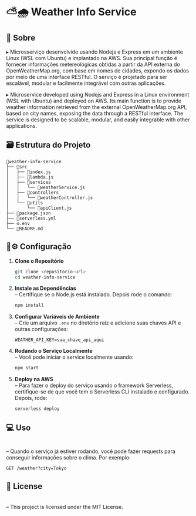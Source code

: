 # ⛅🌧️ Weather Info Service 

## 📝 Sobre 
<!--The Weather Info Service is a microservice that provides weather information based on city names. It fetches data from an external weather API and serves it through a RESTful interface.-->
▸ Microsserviço desenvolvido usando Nodejs e Express em um ambiente Linux (WSL com Ubuntu) e implantado na AWS. Sua principal função é fornecer informações metereológicas obtidas a partir da API externa do OpenWeatherMap.org, com base em nomes de cidades, expondo os dados por meio de uma interface RESTful. O serviço é projetado para ser escalável, modular e facilmente integrável com outras aplicações.

▸ Microservice developed using Nodejs and Express in a Linux environment (WSL with Ubuntu) and deployed on AWS. Its main function is to provide weather information retrieved from the external OpenWeatherMap.org API, based on city names, exposing the data through a RESTful interface. The service is designed to be scalable, modular, and easily integrable with other applications.

## 🗃️ Estrutura do Projeto 
```
📂weather-info-service
├── 📂src
│   ├── 📄index.js
│   ├── 📄lambda.js
│   ├── 📂services
│   │   └── 📄weatherService.js
│   ├── 📂controllers
│   │   └── 📄weatherController.js
│   └── 📂utils
│       └── 📄apiClient.js
├── 📄package.json
├── 📄serverless.yml
├── ⚙️.env
└── 📄README.md
```

## 🔧⚙️ Configuração 

1. **Clone o Repositório**
   ```bash
   git clone <repositorio-url>
   cd weather-info-service
   ```

2. **Instale as Dependências**
   <br>– Certifique se o Node.js está instalado. Depois rode o comando:
   ```bash
   npm install
   ```

3. **Configurar Variáveis de Ambiente**
   <br>– Crie um arquivo `.env` no diretório raiz e adicione suas chaves API e outras configurações:
   ```
   WEATHER_API_KEY=sua_chave_api_aqui
   ```

4. **Rodando o Serviço Localmente**
   <br>– Você pode iniciar o service localmente usando:
   ```bash
   npm start
   ```

5. **Deploy na AWS**
   <br>– Para fazer o deploy do serviço usando o framework Serverless, certifique-se de que você tem o Serverless CLI instalado e configurado. Depois, rode:
   ```bash
   serverless deploy
   ```

## 💻 Uso 
<br>– Quando o serviço já estiver rodando, você pode fazer requests para conseguir informações sobre o clima. Por exemplo:
```
GET /weather?city=Tokyo
```

## 🪪 License 
<br>– This project is licensed under the MIT License.